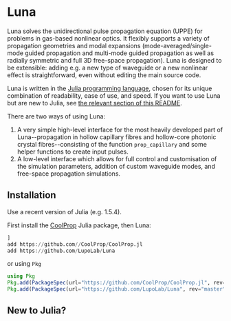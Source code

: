 # Luna
Luna solves the unidirectional pulse propagation equation (UPPE) for problems in gas-based nonlinear optics. It flexibly supports a variety of propagation geometries and modal expansions (mode-averaged/single-mode guided propagation and multi-mode guided propagation as well as radially symmetric and full 3D free-space propagation). Luna is designed to be extensible: adding e.g. a new type of waveguide or a new nonlinear effect is straightforward, even without editing the main source code.

Luna is written in the [Julia programming language](https://julialang.org/), chosen for its unique combination of readability, ease of use, and speed. If you want to use Luna but are new to Julia, see [the relevant section of this README](#new-to-julia).

There are two ways of using Luna:
1. A very simple high-level interface for the most heavily developed part of Luna--propagation in hollow capillary fibres and hollow-core photonic crystal fibres--consisting of the function `prop_capillary` and some helper functions to create input pulses.
2. A low-level interface which allows for full control and customisation of the simulation parameters, addition of custom waveguide modes, and free-space propagation simulations.

## Installation
Use a recent version of Julia (e.g. 1.5.4).

First install the [CoolProp](https://github.com//CoolProp/CoolProp.jl) Julia package, then Luna:

```julia
]
add https://github.com//CoolProp/CoolProp.jl
add https://github.com/LupoLab/Luna
```

or using `Pkg`

```julia
using Pkg
Pkg.add(PackageSpec(url="https://github.com/CoolProp/CoolProp.jl", rev="master"))
Pkg.add(PackageSpec(url="https://github.com/LupoLab/Luna", rev="master")
```

## 

## New to Julia?
